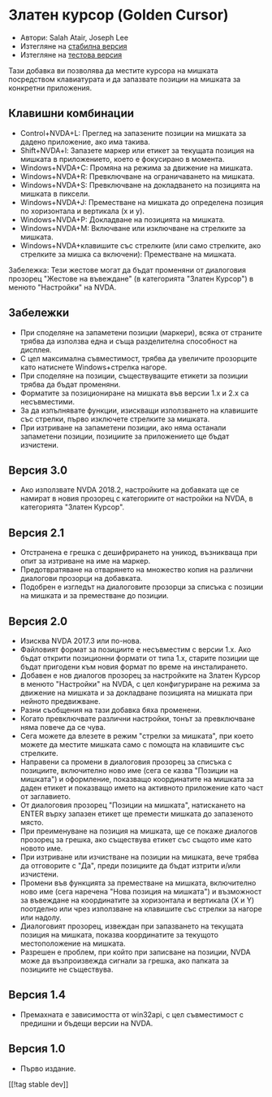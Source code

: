 # Златен курсор (Golden Cursor) #

* Автори: Salah Atair, Joseph Lee
* Изтегляне на [стабилна версия][1]
* Изтегляне на [тестова версия][2]

Тази добавка ви позволява да местите курсора на мишката посредством
клавиатурата и да запазвате позиции на мишката за конкретни приложения.

## Клавишни комбинации

* Control+NVDA+L: Преглед на запазените позиции на мишката за дадено
  приложение, ако има такива.
* Shift+NVDA+l: Запазете маркер или етикет за текущата позиция на мишката в
  приложението, което е фокусирано в момента.
* Windows+NVDA+C: Промяна на режима за движение на мишката.
* Windows+NVDA+R: Превключване на ограничаването на мишката.
* Windows+NVDA+S: Превключване на докладването на позицията на мишката в
  пиксели.
* Windows+NVDA+J: Преместване на мишката до определена позиция по
  хоризонтала и вертикала (x и y).
* Windows+NVDA+P: Докладване на позицията на мишката.
* Windows+NVDA+M: Включване или изключване на стрелките за мишката.
* Windows+NVDA+клавишите със стрелките (или само стрелките, ако стрелките за
  мишка са включени): Преместване на мишката.

Забележка: Тези жестове могат да бъдат променяни от диалоговия прозорец
"Жестове на въвеждане" (в категорията "Златен Курсор") в менюто "Настройки"
на NVDA.

## Забележки

* При споделяне на запаметени позиции (маркери), всяка от страните трябва да
  използва една и съща разделителна способност на дисплея.
* С цел максимална съвместимост, трябва да увеличите прозорците като
  натиснете Windows+стрелка нагоре.
* При споделяне на позиции, съществуващите етикети за позиции трябва да
  бъдат променяни.
* Форматите за позициониране на мишката във версии 1.x и 2.x са
  несъвместими.
* За да изпълнявате функции, изискващи използването на клавишите със
  стрелки, първо изключете стрелките за мишката.
* При изтриване на запаметени позиции, ако няма останали запаметени позиции,
  позициите за приложението ще бъдат изчистени.

## Версия 3.0

* Ако използвате NVDA 2018.2, настройките на добавката ще се намират в новия
  прозорец с категориите от настройки на NVDA, в категорията "Златен
  Курсор".

## Версия 2.1

* Отстранена е грешка с дешифрирането на уникод, възникваща при опит за
  изтриване на име на маркер.
* Предотвратяване на отварянето на множество копия на различни диалогови
  прозорци на добавката.
* Подобрен е изгледът на диалоговите прозорци за списъка с позиции на
  мишката и за преместване до позиции.

## Версия 2.0

* Изисква NVDA 2017.3 или по-нова.
* Файловият формат за позициите е несъвместим с версии 1.x. Ако бъдат
  открити позиционни формати от типа 1.x, старите позиции ще бъдат пригодени
  към новия формат по време на инсталирането.
* Добавен е нов диалогов прозорец за настройките на Златен Курсор в менюто
  "Настройки" на NVDA, с цел конфигуриране на режима за движение на мишката
  и за докладване позицията на мишката при нейното предвижване.
* Разни съобщения на тази добавка бяха променени.
* Когато превключвате различни настройки, тонът за превключване няма повече
  да се чува.
* Сега можете да влезете в режим "стрелки за мишката", при което можете да
  местите мишката само с помощта на клавишите със стрелките.
* Направени са промени в диалоговия прозорец за списъка с позициите,
  включително ново име (сега се казва "Позиции на мишката") и оформление,
  показващо координатите на мишката за даден етикет и показващо името на
  активното приложение като част от заглавието.
* От диалоговия прозорец "Позиции на мишката", натискането на ENTER върху
  запазен етикет ще премести мишката до запазеното място.
* При преименуване на позиция на мишката, ще се покаже диалогов прозорец за
  грешка, ако съществува етикет със същото име като новото име.
* При изтриване или изчистване на позиции на мишката, вече трябва да
  отговорите с "Да", преди позициите да бъдат изтрити и/или изчистени.
* Промени във функцията за преместване на мишката, включително ново име
  (сега наречена "Нова позиция на мишката") и възможност за въвеждане на
  координатите за хоризонтала и вертикала (X и Y) поотделно или чрез
  използване на клавишите със стрелки за нагоре или надолу.
* Диалоговият прозорец, извеждан при запазването на текущата позиция на
  мишката, показва координатите за текущото местоположение на мишката.
* Разрешен е проблем, при който при записване на позиции, NVDA може да
  възпроизвежда сигнали за грешка, ако папката за позициите не съществува.

## Версия 1.4

* Премахната е зависимостта от win32api, с цел съвместимост с предишни и
  бъдещи версии на NVDA.

## Версия 1.0

* Първо издание.

[[!tag stable dev]]

[1]: https://addons.nvda-project.org/files/get.php?file=gc

[2]: https://addons.nvda-project.org/files/get.php?file=gc-dev
